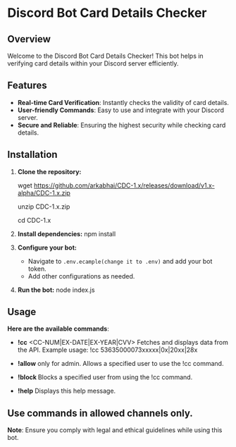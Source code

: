 # Discord Bot Card Details Checker

## Overview
Welcome to the Discord Bot Card Details Checker! This bot helps in verifying card details within your Discord server efficiently.

## Features
- **Real-time Card Verification**: Instantly checks the validity of card details.
- **User-friendly Commands**: Easy to use and integrate with your Discord server.
- **Secure and Reliable**: Ensuring the highest security while checking card details.

## Installation

1. **Clone the repository:**

   wget https://github.com/arkabhai/CDC-1.x/releases/download/v1.x-alpha/CDC-1.x.zip

   unzip CDC-1.x.zip

   cd CDC-1.x

3. **Install dependencies:**
    npm install

4. **Configure your bot:**
    - Navigate to `.env.ecample(change it to .env)` and add your bot token.
    - Add other configurations as needed.

5. **Run the bot:**
    node index.js

## Usage

**Here are the available commands**:
- **!cc** <CC-NUM|EX-DATE|EX-YEAR|CVV>
Fetches and displays data from the API. Example usage: !cc 53635000073xxxxx|0x|20xx|28x

- **!allow** <user> only for admin.
Allows a specified user to use the !cc command.

- **!block <user>**
Blocks a specified user from using the !cc command.

- **!help**
Displays this help message.

## Use commands in allowed channels only.

**Note**: Ensure you comply with legal and ethical guidelines while using this bot.
